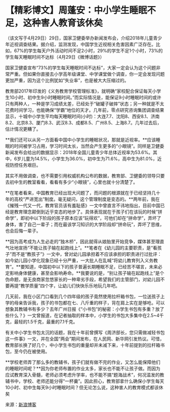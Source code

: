 # 【精彩博文】周蓬安：中小学生睡眠不足，这种害人教育该休矣




（该文写于4月29日）29日，国家卫健委举办新闻发布会，介绍2018年儿童青少年近视调查结果。据介绍，监测发现，中国学生近视相关危害因素广泛存在。比如，67%的学生每天户外活动时间不足2小时，29%的学生不足1个小时，73%的学生每天睡眠时间不达标（4月29日《微博话题》） 

国家卫健委宣布“73%的学生每天睡眠时间不达标”，大家一定会认为这个问题非常严重。但如果你直接去小学高年级课堂、中学课堂做个调查，你一定会发现问题更加严重，因为这个比例犹如“失业率”，也是被大大压缩过的。

教育部2017年印发的《义务教育学校管理标准》，就明确“家校配合保证每天小学生10小时、初中生9小时睡眠时间。”而实际情况是，能保证9小时睡眠时间的或许只有两种人，一种是学习成绩太差，已经处于“破罐子破摔”状态；另一种就是不太花费时间学习，也能确保“学霸”地位的天才。几年前，零点研究咨询集团调查结果显示，十城中小学生平均每天睡眠时间(小时)：大连7.7、沈阳8、西安8.1、济南8.2、北京8.3、厦门8.3、武汉8.3、成都8.5、广州8.5、上海8.7。几年过去后，估计情况更糟了。

**我们还可以从另一方面看中国中小学生的睡眠状况，那就是近视率。**应该睡眠的时间被学习占用，学习时间太长，当然会产生更多的“小眼镜”。同样是卫健委新闻发布会给出的数据显示：2018年全国儿童青少年总体近视率为53.6%。其中，6岁儿童为14.5%，小学生为36.0%，初中生为71.6%，高中生为81.0%，近视防控任务艰巨。

其实不用做调查，也不需要引用权威机构公布的数据，教育部、卫健委的领导只要去初中生的教室看看，看看有多少“小眼镜”，心里也就十分清楚了。

**在笔者看来，中国教育已经出现大问题了，而问题的根源就在于已经坚持几十年的高校“严进宽出”制度。毫无疑问，这个管理制度是变态的。**两年前，我在《摧残一代又一代，教育官员该有羞耻感》一文中曾直言不讳地指出，目前中国已经是教育理念颠倒到近乎变态的地步了。具体表现就在于孩子们在该玩的时候“拼命学”，即初中以下阶段的孩子原本应该“玩得欢”，可他们却在“拼命学”，弄坏了身体，害了自己一辈子；而在最该学习知识的大学阶段却“拼命玩”，弄坏了思维，也会后悔一辈子。

**因为高考成为人生必走的“独木桥”，因此就得从娘胎里开始竞争，媒体甚至理直气壮地宣扬“不能让孩子输在起跑线上”。**笔者在《幼儿园的主要职责，是“看孩子”而不是“教孩子”》一文中，曾对幼儿园承担着不应该承担的职责进行过批评：如今幼儿园小学化现象已经十分严重，一大批人在乱喊“将幼儿教育列入义务教育”。**要知道，中国初中以下的孩子普遍长期睡眠不足，已经苦不堪言，未来必定影响身体健康，甚至会影响寿命。**我要说的是，“别让孩子输在起跑线上”是个伪命题，是无良商家忽悠家长的一种卑劣手段，希望我们的主管部门，对幼儿园不要再提“教学质量”四个字，让幼儿们快快乐乐地玩几年吧。

几天前，我在小区门口看到几个四年级的孩子竟然使用拉杆箱书包，一位送孩子上学的母亲告诉我，孩子的书包都在七、八斤重的样子，背在肩上实在是够呛。可以想象其教辅书有多少？去年广州日报《“小书包”的秘密：小学生书包有多重？放了些什么？》一文曾报道，在记者抽取的样本中，小学生的书包大多集中在2.5~4千克，最轻的1.5千克，最重的7.1千克。

有关中小学生书包太沉的话题，我在十年前曾撰写《周济部长，您只需做减轻书包这一件事》一文，并在全国“两会”期间发布，在人民网、新华网引发热议。可惜，教育部长换了好几个，中小学生书包的重量却并未减下来，十年前提到的拉杆箱书包，至今仍在被使用。

**学校老师弄了那么多的教辅书，孩子们就有做不完的作业，又怎么能保障他们的睡眠时间呢？**因为你老师布置的作业太多，家长也不能不让孩子做。而因为应试教育深入骨髓，老师必须考虑升学率，也不能不搞“题海战术”，何况滥发的教辅书中，学校、老师还能分得“一杯羹”。因此担心，教育部拿什么确保小学生每天10小时、初中生每天9小时睡眠时间？但无论怎么说，这种害人的教育模式都该休矣

来源：[新浪博客](http://blog.sina.com.cn/s/blog_4969c6830102yldb.html)


